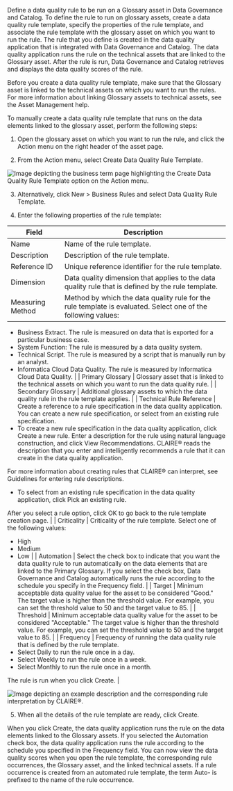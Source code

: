 Define a data quality rule to be run on a Glossary asset in Data Governance and Catalog. To define the rule to run on glossary assets, create a data quality rule template, specify the properties of the rule template, and associate the rule template with the glossary asset on which you want to run the rule. The rule that you define is created in the data quality application that is integrated with Data Governance and Catalog. The data quality application runs the rule on the technical assets that are linked to the Glossary asset. After the rule is run, Data Governance and Catalog retrieves and displays the data quality scores of the rule.

Before you create a data quality rule template, make sure that the Glossary asset is linked to the technical assets on which you want to run the rules. For more information about linking Glossary assets to technical assets, see the Asset Management help.

To manually create a data quality rule template that runs on the data elements linked to the glossary asset, perform the following steps:

1. Open the glossary asset on which you want to run the rule, and click the Action menu on the right header of the asset page.

2. From the Action menu, select Create Data Quality Rule Template.

![Image depicting the business term page highlighting the Create Data Quality Rule Template option on the Action menu.](https://onlinehelp.informatica.com/iics/prod/dgc/en/af-data-quality/images/GUID-A24B90ED-39B9-4B7D-A8AC-5EE56EF99414-low.png)

3. Alternatively, click New > Business Rules and select Data Quality Rule Template.

4. Enter the following properties of the rule template:

| Field | Description |
|-------|-------------|
| Name | Name of the rule template. |
| Description | Description of the rule template. |
| Reference ID | Unique reference identifier for the rule template. |
| Dimension | Data quality dimension that applies to the data quality rule that is defined by the rule template. |
| Measuring Method | Method by which the data quality rule for the rule template is evaluated. Select one of the following values:
- Business Extract. The rule is measured on data that is exported for a particular business case.
- System Function: The rule is measured by a data quality system.
- Technical Script. The rule is measured by a script that is manually run by an analyst.
- Informatica Cloud Data Quality. The rule is measured by Informatica Cloud Data Quality. |
| Primary Glossary | Glossary asset that is linked to the technical assets on which you want to run the data quality rule. |
| Secondary Glossary | Additional glossary assets to which the data quality rule in the rule template applies. |
| Technical Rule Reference | Create a reference to a rule specification in the data quality application. You can create a new rule specification, or select from an existing rule specification.
- To create a new rule specification in the data quality application, click Create a new rule. Enter a description for the rule using natural language construction, and click View Recommendations. CLAIRE® reads the description that you enter and intelligently recommends a rule that it can create in the data quality application.

For more information about creating rules that CLAIRE® can interpret, see Guidelines for entering rule descriptions.
- To select from an existing rule specification in the data quality application, click Pick an existing rule.

After you select a rule option, click OK to go back to the rule template creation page. |
| Criticality | Criticality of the rule template. Select one of the following values:
- High
- Medium
- Low |
| Automation | Select the check box to indicate that you want the data quality rule to run automatically on the data elements that are linked to the Primary Glossary. If you select the check box, Data Governance and Catalog automatically runs the rule according to the schedule you specify in the Frequency field. |
| Target | Minimum acceptable data quality value for the asset to be considered "Good."
The target value is higher than the threshold value. For example, you can set the threshold value to 50 and the target value to 85. |
| Threshold | Minimum acceptable data quality value for the asset to be considered "Acceptable."
The target value is higher than the threshold value. For example, you can set the threshold value to 50 and the target value to 85. |
| Frequency | Frequency of running the data quality rule that is defined by the rule template.
- Select Daily to run the rule once in a day.
- Select Weekly to run the rule once in a week.
- Select Monthly to run the rule once in a month.

The rule is run when you click Create. |

![Image depicting an example description and the corresponding rule interpretation by CLAIRE®.](https://onlinehelp.informatica.com/iics/prod/dgc/en/af-data-quality/images/GUID-A0918AB9-6115-4A16-8C6A-04E00F319C8C-low.jpg)

5. When all the details of the rule template are ready, click Create.

When you click Create, the data quality application runs the rule on the data elements linked to the Glossary assets. If you selected the Automation check box, the data quality application runs the rule according to the schedule you specified in the Frequency field. You can now view the data quality scores when you open the rule template, the corresponding rule occurrences, the Glossary asset, and the linked technical assets. If a rule occurrence is created from an automated rule template, the term Auto- is prefixed to the name of the rule occurrence.
